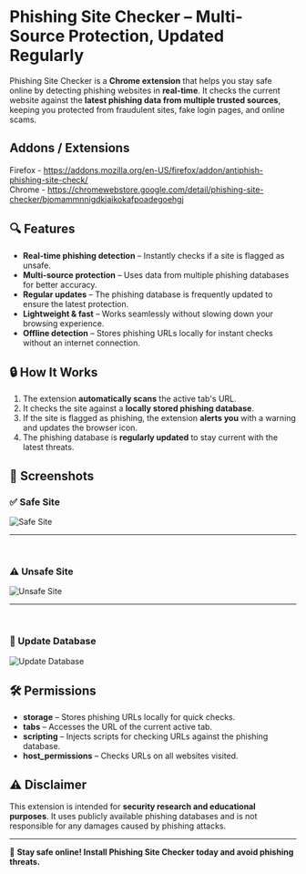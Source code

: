 # Phishing Site Checker – Multi-Source Protection, Updated Regularly  

Phishing Site Checker is a **Chrome extension** that helps you stay safe online by detecting phishing websites in **real-time**. It checks the current website against the **latest phishing data from multiple trusted sources**, keeping you protected from fraudulent sites, fake login pages, and online scams.

## Addons / Extensions
Firefox - https://addons.mozilla.org/en-US/firefox/addon/antiphish-phishing-site-check/ <br/>
Chrome - https://chromewebstore.google.com/detail/phishing-site-checker/bjomammnnigdkjaikokafpoadegoehgj

## 🔍 Features  
- **Real-time phishing detection** – Instantly checks if a site is flagged as unsafe.  
- **Multi-source protection** – Uses data from multiple phishing databases for better accuracy.  
- **Regular updates** – The phishing database is frequently updated to ensure the latest protection.  
- **Lightweight & fast** – Works seamlessly without slowing down your browsing experience.  
- **Offline detection** – Stores phishing URLs locally for instant checks without an internet connection.  

## 🔒 How It Works  
1. The extension **automatically scans** the active tab's URL.  
2. It checks the site against a **locally stored phishing database**.  
3. If the site is flagged as phishing, the extension **alerts you** with a warning and updates the browser icon.  
4. The phishing database is **regularly updated** to stay current with the latest threats.  

## 📸 Screenshots  

### ✅ Safe Site  
![Safe Site](https://github.com/vishwas-r/Phishing-Site-Checker/blob/main/screenshots/chrome-extension-safe-site.png?raw=true)  

---
<br/>

### ⚠️ Unsafe Site  
![Unsafe Site](https://github.com/vishwas-r/Phishing-Site-Checker/blob/main/screenshots/chrome-extension-unsafe-site.png?raw=true)  

---
<br/>

### 🔄 Update Database  
![Update Database](https://github.com/vishwas-r/Phishing-Site-Checker/blob/main/screenshots/chrome-extension-update-database.png?raw=true)  

## 🛠️ Permissions  
- **storage** – Stores phishing URLs locally for quick checks.  
- **tabs** – Accesses the URL of the current active tab.  
- **scripting** – Injects scripts for checking URLs against the phishing database.  
- **host_permissions** – Checks URLs on all websites visited.  

## ⚠️ Disclaimer  
This extension is intended for **security research and educational purposes**. It uses publicly available phishing databases and is not responsible for any damages caused by phishing attacks.  

---
🚀 **Stay safe online! Install Phishing Site Checker today and avoid phishing threats.**  

